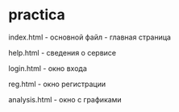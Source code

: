# practica
index.html - основной файл - главная страница

help.html - сведения о сервисе

login.html - окно входа

reg.html - окно регистрации

analysis.html - окно с графиками
